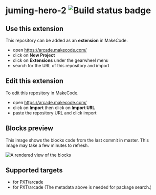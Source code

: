 # juming-hero-2 ![Build status badge](https://github.com/adam-leach/juming-hero-2/workflows/MakeCode/badge.svg)



## Use this extension

This repository can be added as an **extension** in MakeCode.

* open https://arcade.makecode.com/
* click on **New Project**
* click on **Extensions** under the gearwheel menu
* search for the URL of this repository and import

## Edit this extension

To edit this repository in MakeCode.

* open https://arcade.makecode.com/
* click on **Import** then click on **Import URL**
* paste the repository URL and click import

## Blocks preview

This image shows the blocks code from the last commit in master.
This image may take a few minutes to refresh.

![A rendered view of the blocks](https://github.com/adam-leach/juming-hero-2/raw/master/.makecode/blocks.png)

## Supported targets

* for PXT/arcade
* for PXT/arcade
(The metadata above is needed for package search.)

